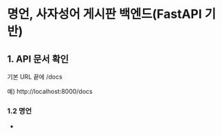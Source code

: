 # 명언, 사자성어 게시판 백엔드(FastAPI 기반)

## 1. API 문서 확인
기본 URL 끝에 /docs

예) http://localhost:8000/docs

### 1.2 명언
- 
